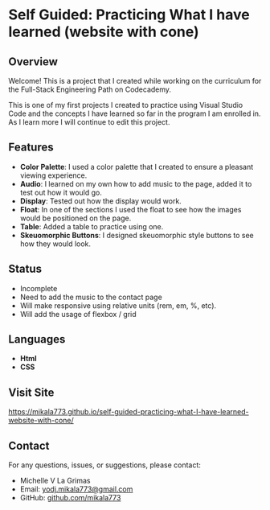 # Self Guided: Practicing What I have learned (website with cone)

## Overview

Welcome! This is a project that I created while working on the curriculum for the Full-Stack Engineering Path on Codecademy. 

This is one of my first projects I created to practice using Visual Studio Code and the concepts I have learned so far in the program I am enrolled in. As I learn more I will continue to edit this project.

## Features
- **Color Palette**: I used a color palette that I created to ensure a pleasant viewing experience.
- **Audio**: I learned on my own how to add music to the page, added it to test out how it would go.
- **Display**: Tested out how the display would work. 
- **Float**: In one of the sections I used the float to see how the images would be positioned on the page.
- **Table**: Added a table to practice using one.
- **Skeuomorphic Buttons**: I designed skeuomorphic style buttons to see how they would look.

## Status
- Incomplete
- Need to add the music to the contact page
- Will make responsive using relative units (rem, em, %, etc).
- Will add the usage of flexbox / grid

## Languages

- **Html**
- **CSS**

## Visit Site

https://mikala773.github.io/self-guided-practicing-what-I-have-learned-website-with-cone/

## Contact

For any questions, issues, or suggestions, please contact:

- Michelle V La Grimas
- Email: yodj.mikala773@gmail.com
- GitHub: [github.com/mikala773](https://github.com/mikala773)
